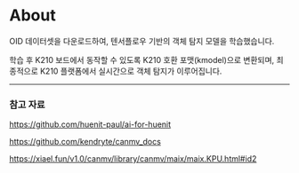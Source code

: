 # About

OID 데이터셋을 다운로드하여, 텐서플로우 기반의 객체 탐지 모델을 학습했습니다. 

학습 후 K210 보드에서 동작할 수 있도록 K210 호환 포맷(kmodel)으로 변환되며, 최종적으로 K210 플랫폼에서 실시간으로 객체 탐지가 이루어집니다.




---
### 참고 자료 

https://github.com/huenit-paul/ai-for-huenit

https://github.com/kendryte/canmv_docs

https://xiael.fun/v1.0/canmv/library/canmv/maix/maix.KPU.html#id2



